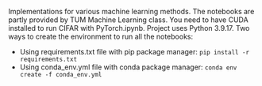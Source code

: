 Implementations for various machine learning methods. The notebooks are partly provided by TUM Machine Learning class.
You need to have CUDA installed to run CIFAR with PyTorch.ipynb.
Project uses Python 3.9.17.
Two ways to create the environment to run all the notebooks:
- Using requirements.txt file with pip package manager:
    `pip install -r requirements.txt`
- Using conda_env.yml file with conda package manager:
    `conda env create -f conda_env.yml`